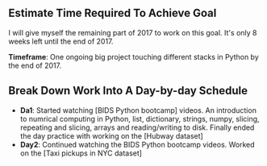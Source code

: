 ## Estimate Time Required To Achieve Goal

I will give myself the remaining part of 2017 to work on this goal. It's only 8 weeks left until the end of 2017. 

**Timeframe**: One ongoing big project touching different stacks in Python by the end of 2017.

## Break Down Work Into A Day-by-day Schedule

* **Da1**: Started watching [BIDS Python bootcamp] videos. An introduction to numrical computing in Python, list, dictionary, strings, numpy, slicing, repeating and slicing, arrays and reading/writing to disk. Finally ended the day practice with working on the [Hubway dataset]
* **Day2**: Continued watching the BIDS Python bootcamp videos. Worked on the [Taxi pickups in NYC dataset]


[Software Development Skills For Data Scientists]: http://treycausey.com/software_dev_skills.html
[Pandas Plotting Documentation]:http://pandas.pydata.org/pandas-docs/version/0.18.1/visualization.html

